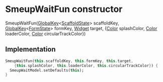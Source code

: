 


# SmeupWaitFun constructor







SmeupWaitFun([GlobalKey](https://api.flutter.dev/flutter/widgets/GlobalKey-class.html)&lt;[ScaffoldState](https://api.flutter.dev/flutter/material/ScaffoldState-class.html)> scaffoldKey, [GlobalKey](https://api.flutter.dev/flutter/widgets/GlobalKey-class.html)&lt;[FormState](https://api.flutter.dev/flutter/widgets/FormState-class.html)> formKey, [Widget](https://api.flutter.dev/flutter/widgets/Widget-class.html) target, {[Color](https://api.flutter.dev/flutter/dart-ui/Color-class.html) splashColor, [Color](https://api.flutter.dev/flutter/dart-ui/Color-class.html) loaderColor, [Color](https://api.flutter.dev/flutter/dart-ui/Color-class.html) circularTrackColor})





## Implementation

```dart
SmeupWaitFun(this.scaffoldKey, this.formKey, this.target,
    {this.splashColor, this.loaderColor, this.circularTrackColor}) {
  SmeupWaitModel.setDefaults(this);
}
```







